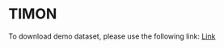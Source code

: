 # TIMON

To download demo dataset, please use the following link:
[Link](http://homer.ucsd.edu/zhl022/timon_data.tar.gz)
